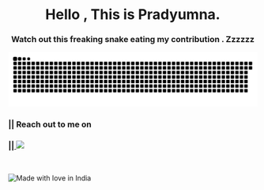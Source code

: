 
<h1 align="center">Hello , This is Pradyumna.</a></h1>





<p align="center">
  <h3 align="center">Watch out this freaking snake eating my contribution . Zzzzzz </h3>
  <img src="https://github.com/prady8339/prady8339/blob/output/github-contribution-grid-snake.svg" alt="snake"></center>
</p>
<h3 align="left"> || Reach out to me on</h3>
<p align="left">
 <a target="_blank"href="https://www.linkedin.com/in/prady8339/"><h3>|| <img src="https://img.shields.io/badge/linkedin-%230077B5.svg?&style=for-the-badge&logo=linkedin&logoColor=white" /></h3></a>&nbsp;&nbsp;&nbsp;&nbsp; 
</p>

![Made with love in India](https://madewithlove.now.sh/in?heart=true&template=for-the-badge)

